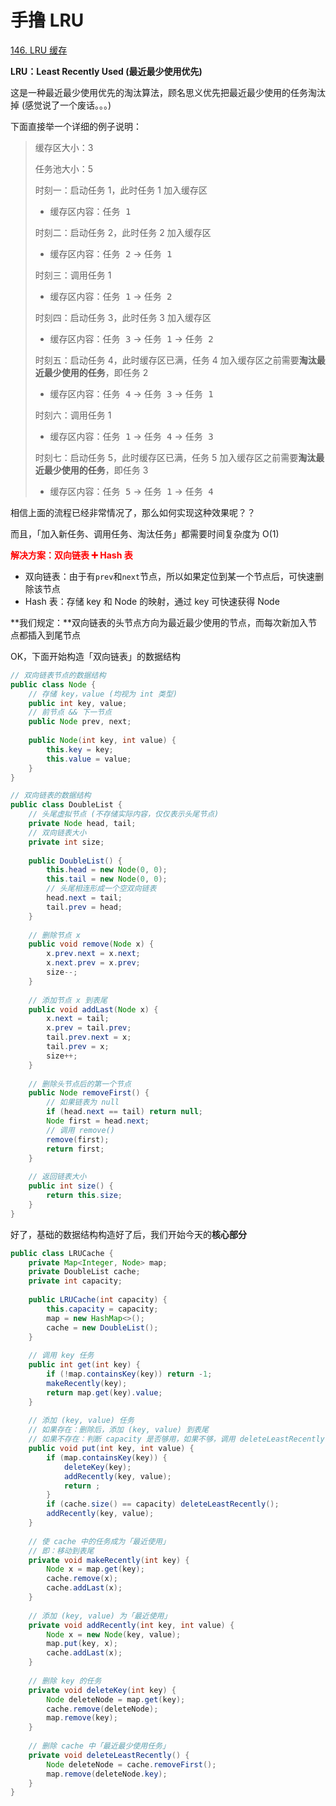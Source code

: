 # 手撸 LRU

[146. LRU 缓存](https://leetcode-cn.com/problems/lru-cache/)



**LRU：Least Recently Used (最近最少使用优先)**

这是一种最近最少使用优先的淘汰算法，顾名思义优先把最近最少使用的任务淘汰掉 (感觉说了一个废话。。。)

下面直接举一个详细的例子说明：

> 缓存区大小：3
>
> 任务池大小：5
>
> 时刻一：启动任务 1，此时任务 1 加入缓存区
>
> - 缓存区内容：<kbd>任务 1</kbd>
>
> 时刻二：启动任务 2，此时任务 2 加入缓存区
>
> - 缓存区内容：<kbd>任务 2</kbd> -> <kbd>任务 1</kbd>
>
> 时刻三：调用任务 1
>
> - 缓存区内容：<kbd>任务 1</kbd> -> <kbd>任务 2</kbd>
>
> 时刻四：启动任务 3，此时任务 3 加入缓存区
>
> - 缓存区内容：<kbd>任务 3</kbd> -> <kbd>任务 1</kbd> -> <kbd>任务 2</kbd>
>
> 时刻五：启动任务 4，此时缓存区已满，任务 4 加入缓存区之前需要**淘汰最近最少使用的任务**，即任务 2
>
> - 缓存区内容：<kbd>任务 4</kbd> -> <kbd>任务 3</kbd> -> <kbd>任务 1</kbd>
>
> 时刻六：调用任务 1
>
> - 缓存区内容：<kbd>任务 1</kbd> -> <kbd>任务 4</kbd> -> <kbd>任务 3</kbd>
>
> 时刻七：启动任务 5，此时缓存区已满，任务 5 加入缓存区之前需要**淘汰最近最少使用的任务**，即任务 3
>
> - 缓存区内容：<kbd>任务 5</kbd> -> <kbd>任务 1</kbd> -> <kbd>任务 4</kbd>

相信上面的流程已经非常情况了，那么如何实现这种效果呢？？

而且，「加入新任务、调用任务、淘汰任务」都需要时间复杂度为 O(1)

**<font color='red'>解决方案：双向链表 ➕ Hash 表</font>**

- 双向链表：由于有`prev`和`next`节点，所以如果定位到某一个节点后，可快速删除该节点
- Hash 表：存储 key 和 Node 的映射，通过 key 可快速获得 Node

**我们规定：**双向链表的头节点方向为最近最少使用的节点，而每次新加入节点都插入到尾节点

OK，下面开始构造「双向链表」的数据结构

```java
// 双向链表节点的数据结构
public class Node {
    // 存储 key，value (均视为 int 类型)
    public int key, value;
    // 前节点 && 下一节点
    public Node prev, next;
    
    public Node(int key, int value) {
        this.key = key;
        this.value = value;
    }
}

// 双向链表的数据结构
public class DoubleList {
    // 头尾虚拟节点 (不存储实际内容，仅仅表示头尾节点)
    private Node head, tail;
    // 双向链表大小
    private int size;
    
    public DoubleList() {
        this.head = new Node(0, 0);
        this.tail = new Node(0, 0);
        // 头尾相连形成一个空双向链表
        head.next = tail;
        tail.prev = head;
    }
    
    // 删除节点 x
    public void remove(Node x) {
        x.prev.next = x.next;
        x.next.prev = x.prev;
        size--;
    }
    
    // 添加节点 x 到表尾
    public void addLast(Node x) {
        x.next = tail;
        x.prev = tail.prev;
        tail.prev.next = x;
        tail.prev = x;
        size++;
    }
    
    // 删除头节点后的第一个节点
    public Node removeFirst() {
        // 如果链表为 null
        if (head.next == tail) return null;
        Node first = head.next;
        // 调用 remove()
        remove(first);
        return first;
    }
    
    // 返回链表大小
    public int size() {
        return this.size;
    }
}
```

好了，基础的数据结构构造好了后，我们开始今天的**核心部分**

```java
public class LRUCache {
    private Map<Integer, Node> map;
    private DoubleList cache;
    private int capacity;
    
    public LRUCache(int capacity) {
        this.capacity = capacity;
        map = new HashMap<>();
        cache = new DoubleList();
    }
    
    // 调用 key 任务
    public int get(int key) {
        if (!map.containsKey(key)) return -1;
        makeRecently(key);
        return map.get(key).value;
    }
    
    // 添加 (key, value) 任务
    // 如果存在：删除后，添加 (key, value) 到表尾
    // 如果不存在：判断 capacity 是否够用，如果不够，调用 deleteLeastRecently()
    public void put(int key, int value) {
        if (map.containsKey(key)) {
            deleteKey(key);
            addRecently(key, value);
            return ;
        }
        if (cache.size() == capacity) deleteLeastRecently();
        addRecently(key, value);
    }
    
    // 使 cache 中的任务成为「最近使用」
    // 即：移动到表尾
    private void makeRecently(int key) {
        Node x = map.get(key);
        cache.remove(x);
        cache.addLast(x);
    }
    
    // 添加 (key, value) 为「最近使用」
    private void addRecently(int key, int value) {
        Node x = new Node(key, value);
        map.put(key, x);
        cache.addLast(x);
    }
    
    // 删除 key 的任务
    private void deleteKey(int key) {
        Node deleteNode = map.get(key);
        cache.remove(deleteNode);
        map.remove(key);
    }
    
    // 删除 cache 中「最近最少使用任务」
    private void deleteLeastRecently() {
        Node deleteNode = cache.removeFirst();
        map.remove(deleteNode.key);
    }
}
```


